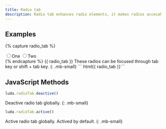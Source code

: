 ```yaml
---
title: Radio tab
description: Radio tab enhances radio elements, it makes radios accesable through tab key.
---
```



## Examples



{% capture radio_tab %}
<div class="fm fm-radio">
  <label><input type="radio" name="radio_tab" value="one">One</label>
  <label><input type="radio" name="radio_tab" value="two">Two</label>
</div>
{% endcapture %}
{{ radio_tab }}
These radios can be focused through tab key or shift + tab key.
{: .mb-small}
``` html{{ radio_tab }}```




## JavaScript Methods

``` javascript
luda.radioTab.deactive()
```
Deactive radio tab globally.
{: .mb-small}


``` javascript
luda.radioTab.active()
```
Active radio tab globally. Actived by default.
{: .mb-small}